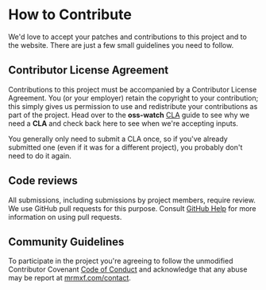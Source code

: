 # How to Contribute

We'd love to accept your patches and contributions to this project and to the
website. There are just a few small guidelines you need to follow.

## Contributor License Agreement

Contributions to this project must be accompanied by a Contributor License
Agreement. You (or your employer) retain the copyright to your contribution;
this simply gives us permission to use and redistribute your contributions as
part of the project. Head over to the **oss-watch** [CLA][1] guide to see why we
need a **CLA** and check back here to see when we're accepting inputs.

You generally only need to submit a CLA once, so if you've already submitted
one (even if it was for a different project), you probably don't need to do it
again.

## Code reviews

All submissions, including submissions by project members, require review. We
use GitHub pull requests for this purpose. Consult [GitHub Help][2] for more
information on using pull requests.

## Community Guidelines

To participate in the project you're agreeing to follow the unmodified
Contributor Covenant [Code of Conduct][3] and acknowledge that any abuse may be
report at [mrmxf.com/contact][4].

[1]: http://oss-watch.ac.uk/resources/cla
[2]: https://help.github.com/articles/about-pull-requests
[3]: https://www.contributor-covenant.org/version/2/1/code_of_conduct/
[4]: https://mrmxf.com/contact
